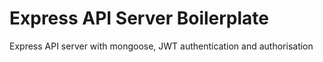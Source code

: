 # Express API Server Boilerplate
  Express API server with mongoose, JWT authentication and authorisation  
